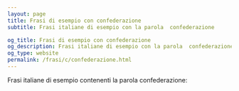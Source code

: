 ```yaml
---
layout: page
title: Frasi di esempio con confederazione 
subtitle: Frasi italiane di esempio con la parola  confederazione

og_title: Frasi di esempio con confederazione 
og_description: Frasi italiane di esempio con la parola  confederazione
og_type: website
permalink: /frasi/c/confederazione.html
---
```


Frasi italiane di esempio contenenti la parola confederazione:


